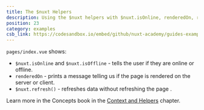 ```yaml
---
title: The $nuxt Helpers
description: Using the $nuxt helpers with $nuxt.isOnline, renderedOn, refresh(), onNuxtReady
position: 23
category: examples
csb_link: https://codesandbox.io/embed/github/nuxt-academy/guides-examples/tree/master/02_concepts/02_context_helpers-helpers?
---
```


`pages/index.vue` shows:

- `$nuxt.isOnline` and `$nuxt.isOffline` - tells the user if they are online or offline.
- `renderedOn` - prints a message telling us if the page is rendered on the server or client.
- `$nuxt.refresh()` - refreshes data without refreshing the page .

<base-alert type="next">

Learn more in the Concepts book in the [Context and Helpers](/guides/concepts/context-helpers#helpers) chapter.

</base-alert>

<code-sandbox :src="csb_link"></code-sandbox>
